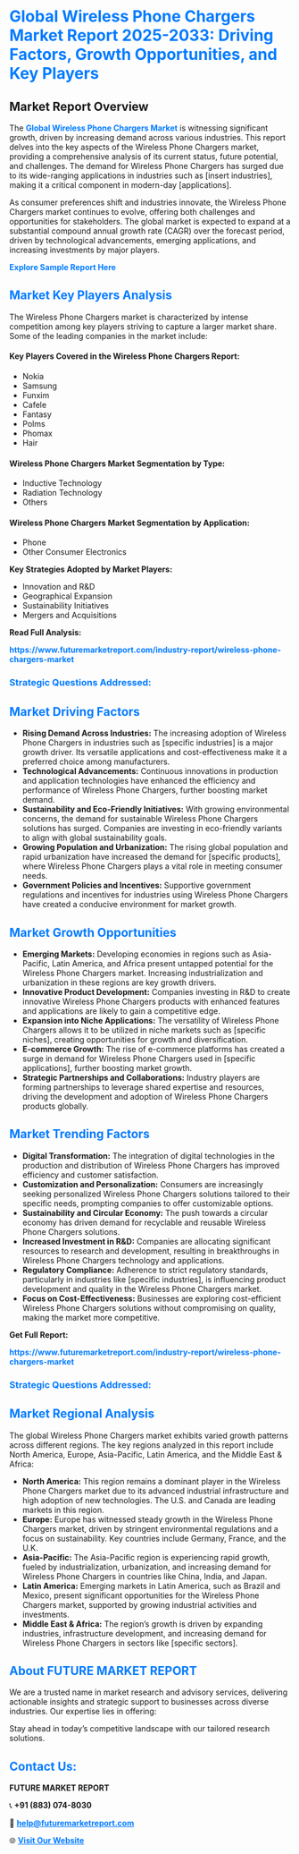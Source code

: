<h1 style="color: #007BFF;">Global Wireless Phone Chargers Market Report 2025-2033: Driving Factors, Growth Opportunities, and Key Players</h1>

<section id="overview">
<h2>Market Report Overview</h2>
<p>The <a href="https://www.futuremarketreport.com/industry-report/wireless-phone-chargers-market" style="color: #007BFF; text-decoration: none;"><strong>Global Wireless Phone Chargers Market</strong></a> is witnessing significant growth, driven by increasing demand across various industries. This report delves into the key aspects of the Wireless Phone Chargers market, providing a comprehensive analysis of its current status, future potential, and challenges. The demand for Wireless Phone Chargers has surged due to its wide-ranging applications in industries such as [insert industries], making it a critical component in modern-day [applications].</p>
<p>As consumer preferences shift and industries innovate, the Wireless Phone Chargers market continues to evolve, offering both challenges and opportunities for stakeholders. The global market is expected to expand at a substantial compound annual growth rate (CAGR) over the forecast period, driven by technological advancements, emerging applications, and increasing investments by major players.</p>
</section>

<section id="overview">
<p><a href="https://www.futuremarketreport.com/request-sample/reportId=88121" style="color: #007BFF; text-decoration: none;"><strong>Explore Sample Report Here</strong></a></p>
</section>

<section id="key-players">
<h2 style="color: #007BFF;">Market Key Players Analysis</h2>
<p>The Wireless Phone Chargers market is characterized by intense competition among key players striving to capture a larger market share. Some of the leading companies in the market include:</p>
<h4>Key Players Covered in the Wireless Phone Chargers Report:</h4>
<ul><li>Nokia</li><li>Samsung</li><li>Funxim</li><li>Cafele</li><li>Fantasy</li><li>Polms</li><li>Phomax</li><li>Hair</li></ul>
<h4>Wireless Phone Chargers Market Segmentation by Type:</h4>
<ul><li>Inductive Technology</li><li>Radiation Technology</li><li>Others</li></ul>

<h4>Wireless Phone Chargers Market Segmentation by Application:</h4>
<ul><li>Phone</li><li>Other Consumer Electronics</li></ul>
<p><strong>Key Strategies Adopted by Market Players:</strong></p>
<ul>
<li>Innovation and R&D</li>
<li>Geographical Expansion</li>
<li>Sustainability Initiatives</li>
<li>Mergers and Acquisitions</li>
</ul>
</section>

<section>
<p><strong>Read Full Analysis: </strong></p><a href="https://www.futuremarketreport.com/industry-report/wireless-phone-chargers-market" style="color: #007BFF; text-decoration: none;"><strong>https://www.futuremarketreport.com/industry-report/wireless-phone-chargers-market</strong></a>
<h3 style="color: #007BFF;">Strategic Questions Addressed:</h3>
</section>

<section id="driving-factors">
<h2 style="color: #007BFF;">Market Driving Factors</h2>
<ul>
<li><strong>Rising Demand Across Industries:</strong> The increasing adoption of Wireless Phone Chargers in industries such as [specific industries] is a major growth driver. Its versatile applications and cost-effectiveness make it a preferred choice among manufacturers.</li>
<li><strong>Technological Advancements:</strong> Continuous innovations in production and application technologies have enhanced the efficiency and performance of Wireless Phone Chargers, further boosting market demand.</li>
<li><strong>Sustainability and Eco-Friendly Initiatives:</strong> With growing environmental concerns, the demand for sustainable Wireless Phone Chargers solutions has surged. Companies are investing in eco-friendly variants to align with global sustainability goals.</li>
<li><strong>Growing Population and Urbanization:</strong> The rising global population and rapid urbanization have increased the demand for [specific products], where Wireless Phone Chargers plays a vital role in meeting consumer needs.</li>
<li><strong>Government Policies and Incentives:</strong> Supportive government regulations and incentives for industries using Wireless Phone Chargers have created a conducive environment for market growth.</li>
</ul>
</section>

<section id="growth-opportunities">
<h2 style="color: #007BFF;">Market Growth Opportunities</h2>
<ul>
<li><strong>Emerging Markets:</strong> Developing economies in regions such as Asia-Pacific, Latin America, and Africa present untapped potential for the Wireless Phone Chargers market. Increasing industrialization and urbanization in these regions are key growth drivers.</li>
<li><strong>Innovative Product Development:</strong> Companies investing in R&D to create innovative Wireless Phone Chargers products with enhanced features and applications are likely to gain a competitive edge.</li>
<li><strong>Expansion into Niche Applications:</strong> The versatility of Wireless Phone Chargers allows it to be utilized in niche markets such as [specific niches], creating opportunities for growth and diversification.</li>
<li><strong>E-commerce Growth:</strong> The rise of e-commerce platforms has created a surge in demand for Wireless Phone Chargers used in [specific applications], further boosting market growth.</li>
<li><strong>Strategic Partnerships and Collaborations:</strong> Industry players are forming partnerships to leverage shared expertise and resources, driving the development and adoption of Wireless Phone Chargers products globally.</li>
</ul>
</section>

<section id="trending-factors">
<h2 style="color: #007BFF;">Market Trending Factors</h2>
<ul>
<li><strong>Digital Transformation:</strong> The integration of digital technologies in the production and distribution of Wireless Phone Chargers has improved efficiency and customer satisfaction.</li>
<li><strong>Customization and Personalization:</strong> Consumers are increasingly seeking personalized Wireless Phone Chargers solutions tailored to their specific needs, prompting companies to offer customizable options.</li>
<li><strong>Sustainability and Circular Economy:</strong> The push towards a circular economy has driven demand for recyclable and reusable Wireless Phone Chargers solutions.</li>
<li><strong>Increased Investment in R&D:</strong> Companies are allocating significant resources to research and development, resulting in breakthroughs in Wireless Phone Chargers technology and applications.</li>
<li><strong>Regulatory Compliance:</strong> Adherence to strict regulatory standards, particularly in industries like [specific industries], is influencing product development and quality in the Wireless Phone Chargers market.</li>
<li><strong>Focus on Cost-Effectiveness:</strong> Businesses are exploring cost-efficient Wireless Phone Chargers solutions without compromising on quality, making the market more competitive.</li>
</ul>
</section>

<section>
<p><strong>Get Full Report: </strong></p><a href="https://www.futuremarketreport.com/industry-report/wireless-phone-chargers-market" style="color: #007BFF; text-decoration: none;"><strong>https://www.futuremarketreport.com/industry-report/wireless-phone-chargers-market</strong></a>
<h3 style="color: #007BFF;">Strategic Questions Addressed:</h3>
</section>


<section id="regional-analysis">
<h2 style="color: #007BFF;">Market Regional Analysis</h2>
<p>The global Wireless Phone Chargers market exhibits varied growth patterns across different regions. The key regions analyzed in this report include North America, Europe, Asia-Pacific, Latin America, and the Middle East & Africa:</p>
<ul>
<li><strong>North America:</strong> This region remains a dominant player in the Wireless Phone Chargers market due to its advanced industrial infrastructure and high adoption of new technologies. The U.S. and Canada are leading markets in this region.</li>
<li><strong>Europe:</strong> Europe has witnessed steady growth in the Wireless Phone Chargers market, driven by stringent environmental regulations and a focus on sustainability. Key countries include Germany, France, and the U.K.</li>
<li><strong>Asia-Pacific:</strong> The Asia-Pacific region is experiencing rapid growth, fueled by industrialization, urbanization, and increasing demand for Wireless Phone Chargers in countries like China, India, and Japan.</li>
<li><strong>Latin America:</strong> Emerging markets in Latin America, such as Brazil and Mexico, present significant opportunities for the Wireless Phone Chargers market, supported by growing industrial activities and investments.</li>
<li><strong>Middle East & Africa:</strong> The region’s growth is driven by expanding industries, infrastructure development, and increasing demand for Wireless Phone Chargers in sectors like [specific sectors].</li>
</ul>
</section>

<footer>
<h2 style="color: #007BFF;">About FUTURE MARKET REPORT</h2>
<p>We are a trusted name in market research and advisory services, delivering actionable insights and strategic support to businesses across diverse industries. Our expertise lies in offering:</p>

<p>Stay ahead in today’s competitive landscape with our tailored research solutions.</p>

<h2 style="color: #007BFF;">Contact Us:</h2>
<p><strong>FUTURE MARKET REPORT</strong></p>
<p>📞 <strong>+91 (883) 074-8030</strong></p>
<p>📧 <strong><a href="mailto:help@futuremarketreport.com" style="color: #007BFF;">help@futuremarketreport.com</a></strong></p>
<p>🌐 <strong><a href="https://www.futuremarketreport.com/" style="color: #007BFF;">Visit Our Website</a></strong></p>
</footer>